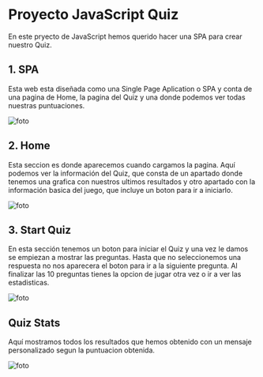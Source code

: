 # Proyecto JavaScript Quiz

En este pryecto de JavaScript hemos querido hacer una SPA para crear nuestro Quiz.

## 1. SPA

Esta web esta diseñada como una Single Page Aplication o SPA y conta de una pagina de Home, la pagina del Quiz y una donde podemos ver todas nuestras puntuaciones.

![foto]()

## 2. Home

Esta seccion es donde aparecemos cuando cargamos la pagina. Aquí podemos ver la información del Quiz, que consta de un apartado donde tenemos una grafica con nuestros ultimos resultados y otro apartado con la información basica del juego, que incluye un boton para ir a iniciarlo.

![foto]()

## 3. Start Quiz

En esta sección tenemos un boton para iniciar el Quiz y una vez le damos se empiezan a mostrar las preguntas. Hasta que no seleccionemos una respuesta no nos aparecera el boton para ir a la siguiente pregunta. Al finalizar las 10 preguntas tienes la opcion de jugar otra vez o ir a ver las estadisticas.

![foto]()

## Quiz Stats

Aquí mostramos todos los resultados que hemos obtenido con un mensaje personalizado segun la puntuacion obtenida.

![foto]()